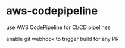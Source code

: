 # aws-codepipeline
use AWS CodePipeline for CI/CD pipelines

enable git webhook to trigger build for any PR